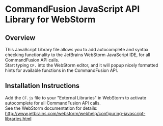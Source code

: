 # CommandFusion JavaScript API Library for WebStorm

## Overview

This JavaScript Library file allows you to add autocomplete and syntax checking functionality to the JetBrains WebStorm JavaScript IDE, for all CommandFusion API calls.  
Start typing `CF.` into the WebStorm editor, and it will popup nicely formatted hints for available functions in the CommandFusion API.

## Installation Instructions

Add the `CF.js` file to your "External Libraries" in WebStorm to activate autocomplete for all CommandFusion API calls.  
See the WebStorm documentation for details: http://www.jetbrains.com/webstorm/webhelp/configuring-javascript-libraries.html